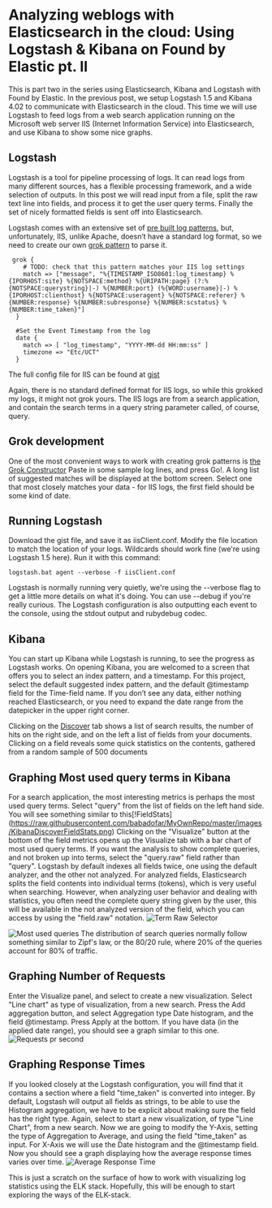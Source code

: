 # Analyzing weblogs with Elasticsearch in the cloud: Using Logstash & Kibana on Found by Elastic pt. II
 
This is part two in the series using Elasticsearch, Kibana and Logstash with Found by Elastic. In the previous post, we setup Logstash 1.5 and Kibana 4.02 to communicate with Elasticsearch in the cloud. This time we will use Logstash to feed logs from a web search application running on the Microsoft web server IIS (Internet Information Service)  into Elasticsearch, and use Kibana to show some nice graphs. 

## Logstash
Logstash is a tool for pipeline processing of logs. It can read logs from many different sources, has a flexible processing framework, and a wide selection of outputs. In this post we will read input from a file, split the raw text line into fields,  and process it to get the user query terms. Finally the set of nicely formatted fields is sent off into Elasticsearch. 

Logstash comes with an extensive set of [pre built log patterns](https://github.com/logstash-plugins/logstash-patterns-core/tree/master/patterns), but, unfortunately, IIS, unlike Apache, doesn’t have a standard log format, so we need to create our own [grok pattern](http://www.elastic.co/guide/en/logstash/current/plugins-filters-grok.html#_grok_basics) to parse it. 

````
 grok {
    # TODO: check that this pattern matches your IIS log settings
    match => ["message", "%{TIMESTAMP_ISO8601:log_timestamp} %{IPORHOST:site} %{NOTSPACE:method} %{URIPATH:page} (?:%{NOTSPACE:querystring}|-) %{NUMBER:port} (%{WORD:username}|-) %{IPORHOST:clienthost} %{NOTSPACE:useragent} %{NOTSPACE:referer} %{NUMBER:response} %{NUMBER:subresponse} %{NUMBER:scstatus} %{NUMBER:time_taken}"]
  }
 
  #Set the Event Timestamp from the log
  date {
    match => [ "log_timestamp", "YYYY-MM-dd HH:mm:ss" ]
    timezone => "Etc/UCT"
  }
  ````

The full config file for IIS can be found at [gist](https://gist.github.com/babadofar/5fbea416c6a07ca209bf)

Again, there is no standard defined format for IIS logs, so while this grokked my logs, it might not grok yours.  The IIS logs are from a search application, and contain the search terms in a query string parameter called, of course, query. 

## Grok development
One of the most convenient ways to work with creating grok patterns is [the Grok Constructor](http://grokconstructor.appspot.com/do/construction)   Paste in some sample log lines, and press Go!. A long list of suggested matches will be displayed at the bottom screen. Select one that most closely matches your data - for IIS logs, the first field should be some kind of date. 


## Running Logstash
Download the gist file, and save it as iisClient.conf. Modify the file location to match the location of your logs. Wildcards should work fine (we're using Logstash 1.5 here).  Run it with this command: 

````
logstash.bat agent --verbose -f iisClient.conf
````

Logstash is normally running very quietly, we're using the --verbose flag to get a little more details on what it's doing. You can use --debug if you're really curious. The Logstash configuration is also outputting each event to the console, using the stdout output and rubydebug codec.


## Kibana
You can start up Kibana while Logstash is running, to see the progress as Logstash works.
On opening Kibana, you are welcomed to a screen that offers you to select an index pattern, and a timestamp. For this project, select the default suggested index pattern, and the default @timestamp field for the Time-field name.
If you don’t see any data, either nothing reached Elasticsearch, or you need to expand the date range from the datepicker in the upper right corner.   

Clicking on the [Discover](http://www.elastic.co/guide/en/kibana/current/discover.html) tab shows a list of search results, the number of hits on the right side, and on the left a list of fields from your documents. Clicking on a field reveals some quick statistics on the contents, gathered from a random sample of 500 documents

## Graphing Most used query terms in Kibana
For a search application, the most interesting metrics is perhaps the most used query terms. Select "query" from the list of fields on the left hand side. You will see something similar to this[!FieldStats] (https://raw.githubusercontent.com/babadofar/MyOwnRepo/master/images/KibanaDiscoverFieldStats.png)
Clicking on the "Visualize" button at the bottom of the field metrics opens up the Visualize tab with a bar chart of most used query terms. If you want the analysis to show complete queries, and not broken up into terms, select the "query.raw" field rather than "query". Logstash by default indexes all fields twice, one using the default analyzer, and the other not analyzed. For analyzed fields, Elasticsearch splits the field contents into individual terms (tokens), which is very useful when searching. However, when analyzing user behavior and dealing with statistics, you often need the complete query string given by the user, this will be available in the not analyzed version of the field, which you can access by using the "field.raw" notation. ![Term Raw Selector](https://raw.githubusercontent.com/babadofar/MyOwnRepo/master/images/KibanaTermRawSelector.png)

![Most used queries](https://raw.githubusercontent.com/babadofar/MyOwnRepo/master/images/mostUsedQueries.png)
The distribution of search queries normally follow something similar to Zipf's law, or the 80/20 rule, where 20% of the queries account for 80% of traffic. 


## Graphing Number of Requests
Enter the Visualize panel, and select to create a new visualization. Select "Line chart" as type of visualization, from a new search. Press the Add aggregation button, and select Aggregation type Date histogram, and the field @timestamp. Press Apply at the bottom. If you have data (in the applied date range), you should see a graph similar to this one. 
![Requests pr second](https://raw.githubusercontent.com/babadofar/MyOwnRepo/master/images/requestsPrSecond.png)


## Graphing Response Times
If you looked closely at the Logstash configuration, you will find that it contains a section where a field "time_taken" is converted into integer. By default, Logstash will output all fields as strings, to be able to use the Histogram aggregation, we have to be explicit about making sure the field has the right type. 
Again, select to start a new visualization, of type "Line Chart", from a new search. Now we are going to modify the Y-Axis, setting the type of Aggregation to Average, and using the field "time_taken" as input. For X-Axis we will use the Date histogram and the @timestamp field. Now you should see a graph displaying how the average response times varies over time.
![Average Response Time](https://raw.githubusercontent.com/babadofar/MyOwnRepo/master/images/AverageResponseTimes.png)


This is just a scratch on the surface of how to work with visualizing log statistics using the ELK stack. Hopefully, this will be enough to start exploring the ways of the ELK-stack.
